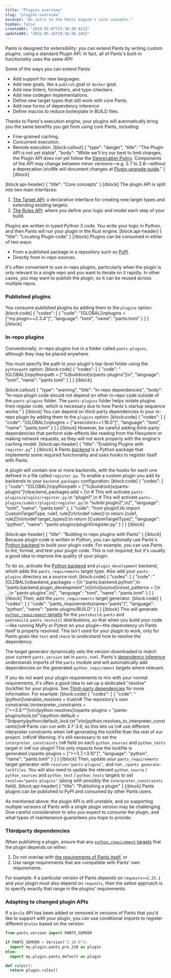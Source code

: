 ```yaml
---
title: "Plugins overview"
slug: "plugins-overview"
excerpt: "An intro to the Pants engine's core concepts."
hidden: false
createdAt: "2020-05-07T22:38:39.922Z"
updatedAt: "2022-05-16T19:56:56.104Z"
---
```

Pants is designed for extensibility: you can extend Pants by writing custom _plugins_, using a standard Plugin API. In fact, all of Pants's built-in functionality uses the same API!

Some of the ways you can extend Pants:

* Add support for new languages.
* Add new goals, like a `publish` goal or `docker` goal.
* Add new linters, formatters, and type-checkers.
* Add new codegen implementations.
* Define new target types that still work with core Pants.
* Add new forms of dependency inference
* Define macros to reduce boilerplate in BUILD files.

Thanks to Pants's execution engine, your plugins will automatically bring you the same benefits you get from using core Pants, including:

- Fine-grained caching.
- Concurrent execution.
- Remote execution.
[block:callout]
{
  "type": "danger",
  "title": "The Plugin API is not yet stable",
  "body": "While we'll try our best to limit changes, the Plugin API does not yet follow the [Deprecation Policy](doc:deprecation-policy). Components of the API may change between minor versions—e.g. 2.7 to 2.8—without a deprecation.\n\nWe will document changes at [Plugin upgrade guide](doc:plugin-upgrade-guide)."
}
[/block]

[block:api-header]
{
  "title": "Core concepts"
}
[/block]
The plugin API is split into two main interfaces:

1. [The Target API](doc:target-api-concepts): a declarative interface for creating new target types and extending existing targets.
2. [The Rules API](doc:rules-api-concepts): where you define your logic and model each step of your build.

Plugins are written in typed Python 3 code. You write your logic in Python, and then Pants will run your plugin in the Rust engine.
[block:api-header]
{
  "title": "Locating Plugin code"
}
[/block]
Plugins can be consumed in either of two ways:

- From a published package in a repository such as [PyPI](https://pypi.org/).
- Directly from in-repo sources. 

It's often convenient to use in-repo plugins, particularly when the plugin is only relevant to a single repo and you want to iterate on it rapidly. In other cases, you may want to publish the plugin, so it can be reused across multiple repos.

### Published plugins

You consume published plugins by adding them to the `plugins` option:
[block:code]
{
  "codes": [
    {
      "code": "[GLOBAL]\nplugins = [\"my.plugin==2.3.4\"]",
      "language": "toml",
      "name": "pants.toml"
    }
  ]
}
[/block]
### In-repo plugins

Conventionally, in-repo plugins live in a folder called `pants-plugins`, although they may be placed anywhere.

You must specify the path to your plugin's top-level folder using the `pythonpath` option:
[block:code]
{
  "codes": [
    {
      "code": "[GLOBAL]\npythonpath = [\"%(buildroot)s/pants-plugins\"]\n",
      "language": "toml",
      "name": "pants.toml"
    }
  ]
}
[/block]

[block:callout]
{
  "type": "warning",
  "title": "In-repo dependencies",
  "body": "In-repo plugin code should not depend on other in-repo code outside of the `pants-plugins` folder.  The `pants-plugins` folder helps isolate plugins from regular code, which is necessary due to how Pants's startup sequence works."
}
[/block]
You can depend on third-party dependencies in your in-repo plugin by adding them to the `plugins` option:
[block:code]
{
  "codes": [
    {
      "code": "[GLOBAL]\nplugins = [\"ansicolors==1.18.0\"]",
      "language": "toml",
      "name": "pants.toml"
    }
  ]
}
[/block]
However, be careful adding third-party dependencies that perform side-effects like reading from the filesystem or making network requests, as they will not work properly with the engine's caching model.
[block:api-header]
{
  "title": "Enabling Plugins with `register.py`"
}
[/block]
A Pants [_backend_](doc:enabling-backends) is a Python package that implements some required functionality and uses hooks to register itself with Pants.  

A plugin will contain one or more backends, with the hooks for each one defined in a file called `register.py`.  To enable a custom plugin you add its backends to your `backend_packages` configuration:
[block:code]
{
  "codes": [
    {
      "code": "[GLOBAL]\npythonpath = [\"%(buildroot)s/pants-plugins\"]\nbackend_packages.add = [\n  # This will activate `pants-plugins/plugin1/register.py`.\n  \"plugin1\",\n  # This will activate `pants-plugins/subdir/plugin2/register.py`.\n  \"subdir.plugin2\",\n]",
      "language": "toml",
      "name": "pants.toml"
    },
    {
      "code": "from plugin1.lib import CustomTargetType, rule1, rule2\n\n\ndef rules():\n    return [rule1, rule2]\n\n\ndef target_types():\n    return [CustomTargetType]",
      "language": "python",
      "name": "pants-plugins/plugin1/register.py"
    }
  ]
}
[/block]

[block:api-header]
{
  "title": "Building in-repo plugins with Pants"
}
[/block]
Because plugin code is written in Python, you can optionally use Pants's [Python backend](doc:python-backend) to build your plugin code. For example, you can use Pants to lint, format, and test your plugin code. This is not required, but it's usually a good idea to improve the quality of your plugin.

To do so, activate the [Python backend](doc:python) and `plugin_development` backend, which adds the `pants_requirements` target type. Also add your `pants-plugins` directory as a source root:
[block:code]
{
  "codes": [
    {
      "code": "[GLOBAL]\nbackend_packages = [\n  \"pants.backend.python\",\n  \"pants.backend.plugin_development\",\n]\n\n[source]\nroot_patterns = [\n  ..,\n  \"pants-plugins\",\n]",
      "language": "toml",
      "name": "pants.toml"
    }
  ]
}
[/block]
Then, add the `pants_requirements` target generator.
[block:code]
{
  "codes": [
    {
      "code": "pants_requirements(name=\"pants\")",
      "language": "python",
      "name": "pants-plugins/BUILD"
    }
  ]
}
[/block]
This will generate [`python_requirement` targets](doc:python-third-party-dependencies) for the `pantsbuild.pants` and `pantsbuild.pants.testutil` distributions, so that when you build your code—like running MyPy or Pytest on your plugin—the dependency on Pants itself is properly resolved. This isn't used for your plugin to work, only for Pants goals like `test` and `check` to understand how to resolve the dependency.

The target generator dynamically sets the version downloaded to match your current `pants_version` set in `pants.toml`. Pants's [dependency inference](doc:targets) understands imports of the `pants` module and will automatically add dependencies on the generated `python_requirement` targets where relevant.

If you do not want your plugin requirements to mix with your normal requirements, it's often a good idea to set up a dedicated "resolve" (lockfile) for your plugins. See [Third-party dependencies](doc:python-third-party-dependencies) for more information. For example:
[block:code]
{
  "codes": [
    {
      "code": "[python]\nenable_resolves = true\n# The repository's own constraints.\ninterpreter_constraints = [\"==3.9.*\"]\n\n[python.resolves]\npants-plugins = \"pants-plugins/lock.txt\"\npython-default = \"3rdparty/python/default_lock.txt\"\n\n[python.resolves_to_interpreter_constraints]\n# Pants can run with 3.7-3.9, so this lets us \n# use different interpreter constraints when \n# generating the lockfile than the rest of our project. \n#\n# Warning: it's still necessary to set the `interpreter_constraints` \n# field on each `python_sources` and `python_tests` target in \n# our plugin! This only impacts how the lockfile is generated.\npants-plugins = [\">=3.7,<3.10\"]",
      "language": "python",
      "name": "pants.toml"
    }
  ]
}
[/block]
Then, update your `pants_requirements` target generator with `resolve="pants-plugins"`, and run `./pants generate-lockfiles`. You will also need to update the relevant `python_source` / `python_sources` and `python_test` / `python_tests` targets to set `resolve="pants-plugins"` (along with possibly the `interpreter_constraints` field).
[block:api-header]
{
  "title": "Publishing a plugin"
}
[/block]
Pants plugins can be published to PyPI and consumed by other Pants users.

As mentioned above: the plugin API is still unstable, and so supporting multiple versions of Pants with a single plugin version may be challenging. Give careful consideration to who you expect to consume the plugin, and what types of maintenance guarantees you hope to provide.

### Thirdparty dependencies

When publishing a plugin, ensure that any [`python_requirement` targets](doc:python-third-party-dependencies) that the plugin depends on either:
1. Do not overlap with [the requirements of Pants itself](https://github.com/pantsbuild/pants/blob/aa0932a54e8c1b6ed6f3be8e084a11b2f6c808e5/3rdparty/python/requirements.txt), or
2. Use range requirements that are compatible with Pants' own requirements.

For example: if a particular version of Pants depends on `requests>=2.25.1` and your plugin must also depend on `requests`, then the safest approach is to specify exactly that range in the plugins' requirements.

### Adapting to changed plugin APIs

If a `@rule` API has been added or removed in versions of Pants that you'd like to support with your plugin, you can use conditional imports to register different `@rules` based on the version:

```python
from pants.version import PANTS_SEMVER

if PANTS_SEMVER < Version("2.10.0"):
  import my.plugin.pants_pre_210 as plugin
else:
  import my.plugin.pants_default as plugin

def rules():
  return plugin.rules()
```